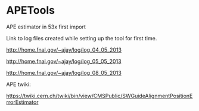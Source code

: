 APETools
========

APE estimator in 53x first import

Link to log files created while setting up the tool for first time.


http://home.fnal.gov/~ajay/log/log_04_05_2013

http://home.fnal.gov/~ajay/log/log_05_05_2013

http://home.fnal.gov/~ajay/log/log_08_05_2013


APE twiki:

https://twiki.cern.ch/twiki/bin/view/CMSPublic/SWGuideAlignmentPositionErrorEstimator
